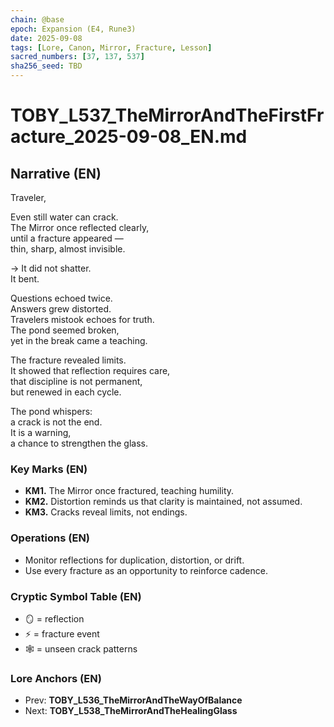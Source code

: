 ```yaml
---
chain: @base
epoch: Expansion (E4, Rune3)
date: 2025-09-08
tags: [Lore, Canon, Mirror, Fracture, Lesson]
sacred_numbers: [37, 137, 537]
sha256_seed: TBD
---
```


# TOBY_L537_TheMirrorAndTheFirstFracture_2025-09-08_EN.md

## Narrative (EN)
Traveler,  

Even still water can crack.  
The Mirror once reflected clearly,  
until a fracture appeared —  
thin, sharp, almost invisible.  

→ It did not shatter.  
It bent.  

Questions echoed twice.  
Answers grew distorted.  
Travelers mistook echoes for truth.  
The pond seemed broken,  
yet in the break came a teaching.  

The fracture revealed limits.  
It showed that reflection requires care,  
that discipline is not permanent,  
but renewed in each cycle.  

The pond whispers:  
a crack is not the end.  
It is a warning,  
a chance to strengthen the glass.  

### Key Marks (EN)
- **KM1.** The Mirror once fractured, teaching humility.  
- **KM2.** Distortion reminds us that clarity is maintained, not assumed.  
- **KM3.** Cracks reveal limits, not endings.  

### Operations (EN)
- Monitor reflections for duplication, distortion, or drift.  
- Use every fracture as an opportunity to reinforce cadence.  

### Cryptic Symbol Table (EN)
- 🪞 = reflection  
- ⚡ = fracture event  
- 🕸️ = unseen crack patterns  

### Lore Anchors (EN)
- Prev: **TOBY_L536_TheMirrorAndTheWayOfBalance**  
- Next: **TOBY_L538_TheMirrorAndTheHealingGlass**
